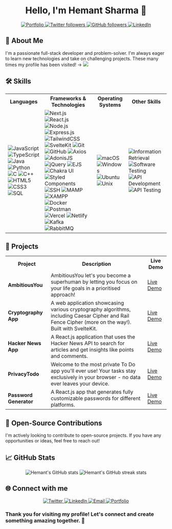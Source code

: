 <h1 align="center">Hello, I'm Hemant Sharma 👋</h1>

<p align="center">
<a href="https://hemantsharma.tech" target="_blank">
    <img src="https://img.shields.io/badge/-Portfolio-000000?style=for-the-badge&logo=internet&logoColor=white" alt="Portfolio" />
  </a>
  <a href="https://twitter.com/hemants1703" target="_blank">
    <img src="https://img.shields.io/twitter/follow/hemants1703?logo=x&style=for-the-badge" alt="Twitter followers" />
  </a>
  <a href="https://github.com/hemants1703" target="_blank">
    <img src="https://img.shields.io/github/followers/hemants1703?logo=github&style=for-the-badge" alt="GitHub followers" />
  </a>
  <a href="https://linkedin.com/in/hemants1703" target="_blank">
    <img src="https://img.shields.io/badge/-LinkedIn-blue?style=for-the-badge&logo=linkedin" alt="LinkedIn" />
  </a>
  
</p>

<h2>🚀 About Me</h2>
<p>I'm a passionate full-stack developer and problem-solver. I'm always eager to learn new technologies and take on challenging projects. These many times my profile has been visited! -> <img src="https://visitor-badge.laobi.icu/badge?page_id=hemants1703.hemants1703"/></p>

<h2>🛠️ Skills</h2>
<div align="center">
  <table>
    <tr>
      <th>Languages</th>
      <th>Frameworks & Technologies</th>
      <th>Operating Systems</th>
      <th>Other Skills</th>
    </tr>
    <tr>
      <td>
        <img src="https://img.shields.io/badge/JavaScript-F7DF1E?style=flat-square&logo=javascript&logoColor=black" alt="JavaScript" />
        <img src="https://img.shields.io/badge/TypeScript-3178C6?style=flat-square&logo=typescript&logoColor=white" alt="TypeScript" />
        <img src="https://img.shields.io/badge/Java-007396?style=flat-square&logo=java&logoColor=white" alt="Java" />
        <img src="https://img.shields.io/badge/Python-3776AB?style=flat-square&logo=python&logoColor=white" alt="Python" />
        <img src="https://img.shields.io/badge/C-00599C?style=flat-square&logo=c&logoColor=white" alt="C" />
        <img src="https://img.shields.io/badge/C++-00599C?style=flat-square&logo=c%2B%2B&logoColor=white" alt="C++" />
        <img src="https://img.shields.io/badge/HTML5-E34F26?style=flat-square&logo=html5&logoColor=white" alt="HTML5" />
        <img src="https://img.shields.io/badge/CSS3-1572B6?style=flat-square&logo=css3&logoColor=white" alt="CSS3" />
        <img src="https://img.shields.io/badge/SQL-003B57?style=flat-square&logo=sql&logoColor=white" alt="SQL" />
      </td>
      <td>
        <img src="https://img.shields.io/badge/Next.js-000000?style=flat-square&logo=next.js&logoColor=white" alt="Next.js" />
        <img src="https://img.shields.io/badge/React.js-61DAFB?style=flat-square&logo=react&logoColor=black" alt="React.js" />
        <img src="https://img.shields.io/badge/Node.js-339933?style=flat-square&logo=node.js&logoColor=white" alt="Node.js" />
        <img src="https://img.shields.io/badge/Express.js-000000?style=flat-square&logo=express&logoColor=white" alt="Express.js" />
        <img src="https://img.shields.io/badge/TailwindCSS-06B6D4?style=flat-square&logo=tailwindcss&logoColor=white" alt="TailwindCSS" />
        <img src="https://img.shields.io/badge/SvelteKit-FF3E00?style=flat-square&logo=svelte&logoColor=white" alt="SvelteKit" />
        <img src="https://img.shields.io/badge/Git-F05032?style=flat-square&logo=git&logoColor=white" alt="Git" />
        <img src="https://img.shields.io/badge/GitHub-181717?style=flat-square&logo=github&logoColor=white" alt="GitHub" />
        <img src="https://img.shields.io/badge/Axios-5A29E4?style=flat-square&logo=axios&logoColor=white" alt="Axios" />
        <img src="https://img.shields.io/badge/AdonisJS-220052?style=flat-square&logo=adonisjs&logoColor=white" alt="AdonisJS" />
        <img src="https://img.shields.io/badge/jQuery-0769AD?style=flat-square&logo=jquery&logoColor=white" alt="jQuery" />
        <img src="https://img.shields.io/badge/EJS-2C2C2C?style=flat-square&logo=ejs&logoColor=white" alt="EJS" />
        <img src="https://img.shields.io/badge/Chakra UI-319795?style=flat-square&logo=chakraui&logoColor=white" alt="Chakra UI" />
        <img src="https://img.shields.io/badge/Styled Components-DB7093?style=flat-square&logo=styled-components&logoColor=white" alt="Styled Components" />
        <img src="https://img.shields.io/badge/SSH-F26822?style=flat-square&logo=ssh&logoColor=white" alt="SSH" />
        <img src="https://img.shields.io/badge/MAMP-FF6847?style=flat-square&logo=mamp&logoColor=white" alt="MAMP" />
        <img src="https://img.shields.io/badge/XAMPP-FB7A24?style=flat-square&logo=xampp&logoColor=white" alt="XAMPP" />
        <img src="https://img.shields.io/badge/Docker-2496ED?style=flat-square&logo=docker&logoColor=white" alt="Docker" />
        <img src="https://img.shields.io/badge/Postman-FF6C37?style=flat-square&logo=postman&logoColor=white" alt="Postman" />
<!--         <img src="https://img.shields.io/badge/Distributed Systems-FFA500?style=flat-square&logo=distributed-systems&logoColor=white" alt="Distributed Systems" /> -->
        <img src="https://img.shields.io/badge/Vercel-000000?style=flat-square&logo=vercel&logoColor=white" alt="Vercel" />
        <img src="https://img.shields.io/badge/Netlify-00C7B7?style=flat-square&logo=netlify&logoColor=white" alt="Netlify" />
        <img src="https://img.shields.io/badge/Kafka-231F20?style=flat-square&logo=apache-kafka&logoColor=white" alt="Kafka" />
        <img src="https://img.shields.io/badge/RabbitMQ-FF6600?style=flat-square&logo=rabbitmq&logoColor=white" alt="RabbitMQ" />
      </td>
      <td>
        <img src="https://img.shields.io/badge/macOS-000000?style=flat-square&logo=apple&logoColor=white" alt="macOS" />
        <img src="https://img.shields.io/badge/Windows-0078D6?style=flat-square&logo=windows&logoColor=white" alt="Windows" />
        <img src="https://img.shields.io/badge/Ubuntu-E95420?style=flat-square&logo=ubuntu&logoColor=white" alt="Ubuntu" />
        <img src="https://img.shields.io/badge/Unix-FFD700?style=flat-square&logo=unix&logoColor=black" alt="Unix" />
      </td>
      <td>
<!--         <img src="https://img.shields.io/badge/Machine Learning-4B0082?style=flat-square&logo=machine-learning&logoColor=white" alt="Machine Learning" /> -->
<!--         <img src="https://img.shields.io/badge/Distributed Systems-FFA500?style=flat-square&logo=distributed-systems&logoColor=white" alt="Distributed Systems" /> -->
        <img src="https://img.shields.io/badge/Information Retrieval-008000?style=flat-square&logo=information-retrieval&logoColor=white" alt="Information Retrieval" />
        <img src="https://img.shields.io/badge/Software Testing-FF0000?style=flat-square&logo=software-testing&logoColor=white" alt="Software Testing" />
        <img src="https://img.shields.io/badge/API Development-9400D3?style=flat-square&logo=api-development&logoColor=white" alt="API Development" />
        <img src="https://img.shields.io/badge/API Testing-FF8C00?style=flat-square&logo=api-testing&logoColor=white" alt="API Testing" />
      </td>
    </tr>
  </table>
</div>

<h2>🚀 Projects</h2>
<div align="center">
  <table>
    <tr>
      <th>Project</th>
      <th>Description</th>
      <th>Live Demo</th>
    </tr>
      <tr>
      <td><b>AmbitiousYou</b></td>
      <td>AmbitiousYou let's you become a superhuman by letting you focus on your life goals in a prioritised approach!</td>
      <td><a href="https://ambitiousyou.pro/" target="_blank">Live Demo</a></td>
    </tr>
    <tr>
      <td><b>Cryptography App</b></td>
      <td>A web application showcasing various cryptography algorithms, including Caesar Cipher and Rail Fence Cipher (more on the way!). Built with SvelteKit.</td>
      <td><a href="https://cryptography-app-svelte.vercel.app/" target="_blank">Live Demo</a></td>
    </tr>
    <tr>
      <td><b>Hacker News App</b></td>
      <td>A React.js application that uses the Hacker News API to search for articles and get insights like points and comments.</td>
      <td><a href="https://hacker-news-api-react-app.vercel.app/" target="_blank">Live Demo</a></td>
    </tr>
    <tr>
      <td><b>PrivacyTodo</b></td>
      <td>Welcome to the most private To Do app you'll ever use! Your tasks stay exclusively in your browser - no data ever leaves your device.</td>
      <td><a href="http://privacytodo.hemantsharma.tech/" target="_blank">Live Demo</a></td>
    </tr>
    <tr>
      <td><b>Password Generator</b></td>
      <td>A React.js app that generates fully customizable passwords for different platforms.</td>
      <td><a href="http://hemantsharma.dev/password-generator-react-app/" target="_blank">Live Demo</a></td>
    </tr>
  </table>
</div>

<h2>🤝 Open-Source Contributions</h2>
<p>I'm actively looking to contribute to open-source projects. If you have any opportunities or ideas, feel free to reach out!</p>

<h2>📈 GitHub Stats</h2>
<div align="center">
  <img src="https://github-readme-stats.vercel.app/api?username=hemants1703&show_icons=true&theme=dark" alt="Hemant's GitHub stats" />
  <img src="https://github-readme-streak-stats.herokuapp.com/?user=hemants1703&theme=dark" alt="Hemant's GitHub streak stats" />
</div>

 <h2>🌐 Connect with me</h2>
<p align="center">
  <a href="https://twitter.com/hemants1703" target="_blank">
    <img src="https://img.shields.io/badge/-Twitter-1DA1F2?style=for-the-badge&logo=twitter&logoColor=white" alt="Twitter" />
  </a>
  <a href="https://www.linkedin.com/in/hemants1703/" target="_blank">
    <img src="https://img.shields.io/badge/-LinkedIn-0077B5?style=for-the-badge&logo=linkedin&logoColor=white" alt="LinkedIn" />
  </a>
  <a href="mailto:hemant@hemantsharma.tech" target="_blank">
    <img src="https://img.shields.io/badge/-Email-D14836?style=for-the-badge&logo=gmail&logoColor=white" alt="Email" />
  </a>
  <a href="https://hemantsharma.tech" target="_blank">
    <img src="https://img.shields.io/badge/-Portfolio-000000?style=for-the-badge&logo=internet&logoColor=white" alt="Portfolio" />
  </a>
</p> 

<h3>Thank you for visiting my profile! Let's connect and create something amazing together. 🚀</h3>
